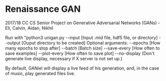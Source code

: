 # Renaissance GAN

2017/18 CC CS Senior Project on Generative Adversarial Networks (GANs) - Eli, Calvin, Aidan, Nikhil

Run with "python3 unigan.py --input [Input .mid file, hdf5 file, or directory] --output [Ouput directory to be created]
Optional arguments:
--epochs [How many epochs to stop after]
--batch [Batch size]
--save-every [How often to save examples]
--plot-every [How often to save plot]
--no-display (Don't generate live display, necessary if X server is not set up.)

By default, GANiel will display a live feed of his generation, and, in the case of music, play generated files live.
